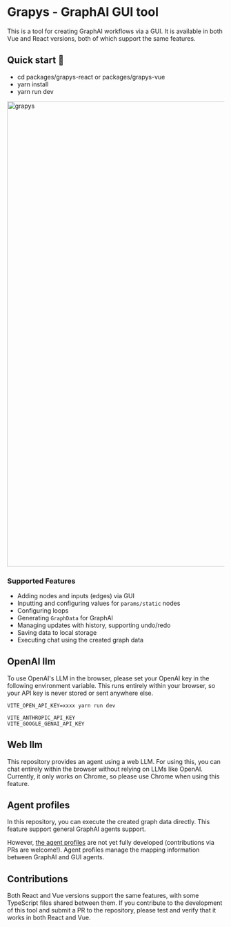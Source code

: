 # Grapys - GraphAI GUI tool

This is a tool for creating GraphAI workflows via a GUI. It is available in both Vue and React versions, both of which support the same features.

## Quick start 🚀
  - cd packages/grapys-react or packages/grapys-vue
  - yarn install
  - yarn run dev

<img width="1078" alt="grapys" src="https://github.com/user-attachments/assets/54f2083e-4c6a-4ea3-9f41-788ef607eefa" />

### Supported Features  
- Adding nodes and inputs (edges) via GUI  
- Inputting and configuring values for `params/static` nodes  
- Configuring loops  
- Generating `GraphData` for GraphAI  
- Managing updates with history, supporting undo/redo  
- Saving data to local storage  
- Executing chat using the created graph data  

## OpenAI llm

To use OpenAI's LLM in the browser, please set your OpenAI key in the following environment variable.
This runs entirely within your browser, so your API key is never stored or sent anywhere else.

```
VITE_OPEN_API_KEY=xxxx yarn run dev
```

```
VITE_ANTHROPIC_API_KEY
VITE_GOOGLE_GENAI_API_KEY
```


## Web llm

This repository provides an agent using a web LLM.
For using this, you can chat entirely within the browser without relying on LLMs like OpenAI.
Currently, it only works on Chrome, so please use Chrome when using this feature.

## Agent profiles
In this repository, you can execute the created graph data directly.
This feature support general GraphAI agents support.

However, [the agent profiles](https://github.com/receptron/grapys/blob/main/packages/grapys-vue/src/utils/gui/data.ts)  are not yet fully developed (contributions via PRs are welcome!).
Agent profiles manage the mapping information between GraphAI and GUI agents.

## Contributions

Both React and Vue versions support the same features, with some TypeScript files shared between them.
If you contribute to the development of this tool and submit a PR to the repository, please test and verify that it works in both React and Vue.

